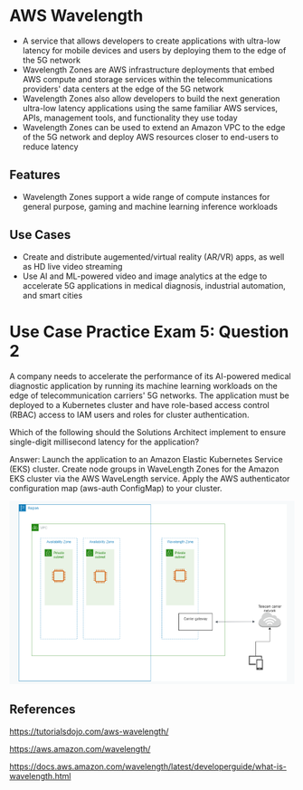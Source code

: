 # AWS Wavelength

- A service that allows developers to create applications with ultra-low latency for mobile devices and users by deploying them to the edge of the 5G network
- Wavelength Zones are AWS infrastructure deployments that embed AWS compute and storage services within the telecommunications providers' data centers at the edge of the 5G network
- Wavelength Zones also allow developers to build the next generation ultra-low latency applications using the same familiar AWS services, APIs, management tools, and functionality they use today
- Wavelength Zones can be used to extend an Amazon VPC to the edge of the 5G network and deploy AWS resources closer to end-users to reduce latency


## Features

- Wavelength Zones support a wide range of compute instances for general purpose, gaming and machine learning inference workloads


## Use Cases

- Create and distribute augemented/virtual reality (AR/VR) apps, as well as HD live video streaming
- Use AI and ML-powered video and image analytics at the edge to accelerate 5G applications in medical diagnosis, industrial automation, and smart cities


# Use Case Practice Exam 5: Question 2

A company needs to accelerate the performance of its AI-powered medical diagnostic application by running its machine learning workloads on the edge of telecommunication carriers' 5G networks. The application must be deployed to a Kubernetes cluster and have role-based access control (RBAC) access to IAM users and roles for cluster authentication.

Which of the following should the Solutions Architect implement to ensure single-digit millisecond latency for the application?

Answer: Launch the application to an Amazon Elastic Kubernetes Service (EKS) cluster. Create node groups in WaveLength Zones for the Amazon EKS cluster via the AWS WaveLength service. Apply the AWS authenticator configuration map (aws-auth ConfigMap) to your cluster.

![Alt text](images/wavelength.png)

## References

https://tutorialsdojo.com/aws-wavelength/

https://aws.amazon.com/wavelength/

https://docs.aws.amazon.com/wavelength/latest/developerguide/what-is-wavelength.html
